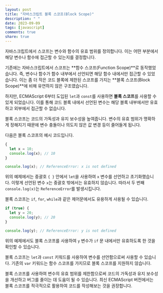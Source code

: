 ```yaml
---
layout: post
title: "자바스크립트 블록 스코프(Block Scope)"
description: " "
date: 2023-09-09
tags: [javascript]
comments: true
share: true
---
```


자바스크립트에서 스코프는 변수와 함수의 유효 범위를 정의합니다. 이는 어떤 부분에서 해당 변수나 함수에 접근할 수 있는지를 결정합니다. 

기존에는 자바스크립트에서 스코프는 **함수 스코프(Function Scope)**로 동작했었습니다. 즉, 변수나 함수가 함수 내부에서 선언되면 해당 함수 내에서만 접근할 수 있었습니다. 이는 좀 더 작은 코드 블록에 제한된 스코프를 가지는 **블록 스코프(Block Scope)**에 비해 유연하지 않은 구조였습니다.

하지만, ECMAScript 6부터 도입된 `let`과 `const`를 사용하면 **블록 스코프**를 사용할 수 있게 되었습니다. 이를 통해 코드 블록 내에서 선언된 변수는 해당 블록 내부에서만 유효하고 외부에서 접근할 수 없습니다. 

블록 스코프는 코드의 가독성과 유지 보수성을 높여줍니다. 변수의 유효 범위가 명확하게 정해지기 때문에 변수 충돌이나 의도치 않은 값 변경 등이 줄어들게 됩니다.

다음은 블록 스코프의 예시 코드입니다.

```javascript
{
  let x = 10;
  console.log(x); // 10
}

console.log(x); // ReferenceError: x is not defined
```

위의 예제에서는 중괄호 `{ }` 안에서 `let`을 사용하여 `x` 변수를 선언하고 초기화했습니다. 이렇게 선언된 변수 `x`는 중괄호 밖에서는 유효하지 않습니다. 따라서 두 번째 `console.log(x)`는 `ReferenceError`를 발생시킵니다.

블록 스코프는 `if`, `for`, `while`과 같은 제어문에서도 유용하게 사용될 수 있습니다.

```javascript
if (true) {
  let y = 20;
  console.log(y); // 20
}

console.log(y); // ReferenceError: y is not defined 
```

위의 예제에서도 블록 스코프를 사용하여 `y` 변수가 `if` 문 내에서만 유효하도록 한 것을 확인할 수 있습니다.

블록 스코프는 `let`과 `const` 키워드를 사용하여 변수를 선언함으로써 사용할 수 있습니다. 기존의 `var` 키워드는 함수 스코프를 가지므로 블록 스코프를 지원하지 않습니다.

블록 스코프를 사용하여 변수의 유효 범위를 제한함으로써 코드의 가독성과 유지 보수성을 개선하고 버그를 줄이는 데 도움이 될 수 있습니다. 최신 ECMAScript 버전에서는 블록 스코프를 적극적으로 활용하여 코드를 작성해보는 것을 권장합니다.